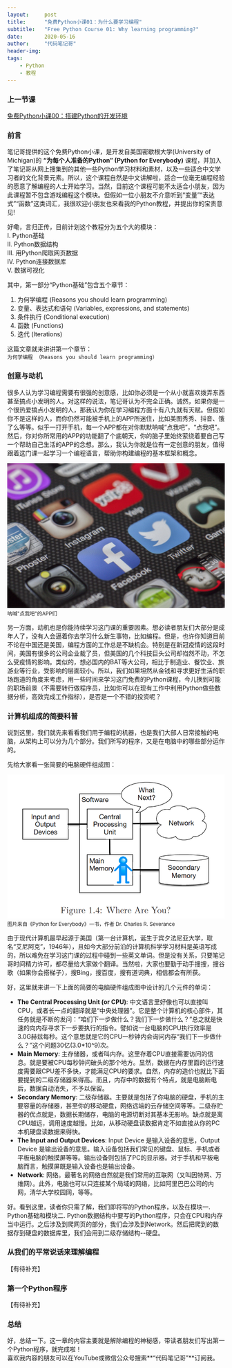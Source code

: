 ```yaml
---
layout:     post
title:      "免费Python小课01：为什么要学习编程"
subtitle:   "Free Python Course 01: Why learning programming?"
date:       2020-05-16
author:     "代码笔记哥"
header-img:
tags:
    - Python
    - 教程
---
```

### 上一节课
[免费Python小课00：搭建Python的开发环境](https://mp.weixin.qq.com/s/7ZHzkRseMwVl1XfiiGSSxg)

### 前言
笔记哥提供的这个免费Python小课，是开发自美国密歇根大学(University of Michigan)的 **“为每个人准备的Python” (Python for Everybody)** 课程，并加入了笔记哥从网上搜集到的其他一些Python学习材料和素材，以及一些适合中文学习者的文化背景元素。所以，这个课程自然是中文讲解啦，适合一位毫无编程经验的愿意了解编程的人士开始学习。当然，目前这个课程可能不太适合小朋友，因为此课程暂不包含游戏编程这个模块。但假如一位小朋友不介意听到“变量”“表达式”“函数”这类词汇，我很欢迎小朋友也来看我的Python教程，并提出你的宝贵意见!

好嘞，言归正传，目前计划这个教程分为五个大的模块：  
I. Python基础  
II. Python数据结构  
III. 用Python爬取网页数据  
IV. Python连接数据库  
V. 数据可视化  

其中，第一部分“Python基础”包含五个章节：
1. 为何学编程 (Reasons you should learn programming)
2. 变量、表达式和语句 (Variables, expressions, and statements)
3. 条件执行 (Conditional execution)
4. 函数 (Functions)
5. 迭代 (Iterations)

这篇文章就来讲讲第一个章节：  
`为何学编程 （Reasons you should learn programming）`

### 创意与动机
很多人认为学习编程需要有很强的创意感，比如你必须是一个从小就喜欢拨弄东西甚至搞点小发明的人。对这样的说法，笔记哥认为不完全正确。诚然，如果你是一个很热爱搞点小发明的人，那我认为你在学习编程方面十有八九就有天赋。但假如你不是这样的人，而你仍然可能被手机上的APP所迷住，比如美图秀秀、抖音、饿了么等等。似乎一打开手机，每一个APP都在对你默默呐喊“点我吧”，“点我吧”。然后，你对你所常用的APP的功能翻了个底朝天，你的脑子里始终萦绕着要自己写一个帮助自己生活的APP的念想。那么，我认为你就是位有一定创意的朋友，值得跟着这门课一起学习一个编程语言，帮助你构建编程的基本框架和概念。

![apps](/img/in-post/20200516-free-python-01/apps.png)
<small class="img-hint">呐喊"点我吧"的APP们</small>

另一方面，动机也是你能持续学习这门课的重要因素。想必读者朋友们大部分是成年人了，没有人会逼着你去学习什么新生事物，比如编程。但是，也许你知道目前不论在中国还是美国，编程方面的工作总是不缺机会。特别是在新冠疫情的这段时间，美国有很多的公司企业裁了员，但美国的几个科技巨头公司却岿然不动，不怎么受疫情的影响。类似的，想必国内的BAT等大公司，相比于制造业、餐饮业、旅游业等行业，受影响的层面较小。所以，我们如果坦然从金钱和寻求更好生活的职场跑道的角度来考虑，用一些时间来学习这门免费的Python课程，今儿换到可能的职场前景（不需要转行做程序员，比如你可以在现有工作中利用Python做些数据分析，高效完成工作指标），是否是一个不错的投资呢？

### 计算机组成的简要科普
说到这里，我们就先来看看我们用于编程的机器，也是我们大部人日常接触的电脑，从架构上可以分为几个部分。我们所写的程序，又是在电脑中的哪些部分运作的。

先给大家看一张简要的电脑硬件组成图：

![apps](/img/in-post/20200516-free-python-01/simple-architect.png)
<small class="img-hint">图片来自《Python for Everybody》一书，作者 Dr. Charles R. Severance</small>

由于现代计算机最早起源于美国（第一台计算机，诞生于宾夕法尼亚大学，取名“艾尼阿克”，1946年），且如今大部分前沿的计算机科学学习材料是英语写成的，所以难免在学习这门课的过程中碰到一些英文单词。但是没有关系，只要笔记哥时间精力许可，都尽量给大家做个翻译。当然啦，大家也要勤于动手搜搜，搜谷歌（如果你会搭梯子），搜Bing，搜百度，搜有道词典，相信都会有所获。

好，这里就来讲一下上面的简要的电脑硬件组成图中设计的几个元件的单词：

* **The Central Processing Unit (or CPU)**: 中文语言里好像也可以直接叫CPU，或者长一点的翻译就是“中央处理器”。它是整个计算机的核心部件，其任务就是不断的发问：“咱们下一步做什么？我们下一步做什么？”总之就是快速的向内存寻求下一步要执行的指令。譬如说一台电脑的CPU执行效率是3.0G赫兹每秒。这个意思就是它的CPU一秒钟内会询问内存“我们下一步做什么？”这个问题30亿(3.0*10^9)次。
* **Main Memory**: 主存储器，或者叫内存。这里存着CPU直接需要访问的信息。就是要被CPU每秒钟问破头的那个地方。显然，数据在内存里面的运行速度需要跟CPU差不多快，才能满足CPU的要求。自然，内存的造价也就比下面要提到的二级存储器来得高。而且，内存中的数据有个特点，就是电脑断电后，数据自动消失，不予以保留。
* **Secondary Memory**: 二级存储器。主要就是包括了你电脑的硬盘，手机的主要容量的存储器，甚至你的移动硬盘，网络远端的云存储空间等等。二级存贮器的优点就是，数据长期储存，电脑的电源切断对其基本无影响。缺点就是离CPU越远，调用速度越慢。比如，从移动硬盘读数据肯定不如直接从你的PC本机硬盘读数据来得快。
* **The Input and Output Devices**: Input Device 是输入设备的意思，Output Device 是输出设备的意思。输入设备包括我们常见的键盘、鼠标、手机或者平板电脑的触摸屏等等。输出设备则包括了PC的显示器。对于手机和平板电脑而言，触摸屏既是输入设备也是输出设备。
* **Network**: 网络。最著名的网络自然就是我们常用的互联网（又叫因特网、万维网）。此外，电脑也可以只连接某个局域的网络，比如阿里巴巴公司的内网，清华大学校园网，等等。

好。看到这里，读者你只需了解，我们即将写的Python程序，以及在模块一. Python基础和模块二. Python数据结构中要写的Python程序，只会在CPU和内存当中运行。之后涉及到爬网页的部分，我们会涉及到Network。然后把爬到的数据存到硬盘的数据库里，我们会用到二级存储结构--硬盘。

### 从我们的平常说话来理解编程
【有待补充】

### 第一个Python程序
【有待补充】

### 总结
好，总结一下。这一章的内容主要就是解除编程的神秘感，带读者朋友们写出第一个Python程序，就完成啦！  
喜欢我内容的朋友可以在YouTube或微信公众号搜索**“代码笔记哥”**订阅我。
